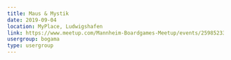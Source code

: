 ```yaml
---
title: Maus & Mystik
date: 2019-09-04
location: MyPlace, Ludwigshafen
link: https://www.meetup.com/Mannheim-Boardgames-Meetup/events/259852339/
usergroup: bogama
type: usergroup
---
```

